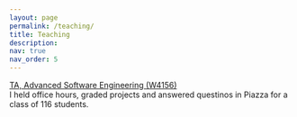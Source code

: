 ```yaml
---
layout: page
permalink: /teaching/
title: Teaching
description:
nav: true
nav_order: 5
---
```


<a href="https://www.cs.columbia.edu/~junfeng/21sp-w4156/" target="_blank">TA, Advanced Software Engineering (W4156)</a> <br>
I held office hours, graded projects and answered questinos in Piazza for a class of 116 students.
